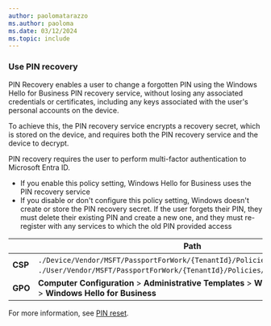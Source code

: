 ```yaml
---
author: paolomatarazzo
ms.author: paoloma
ms.date: 03/12/2024
ms.topic: include
---
```


### Use PIN recovery

PIN Recovery enables a user to change a forgotten PIN using the Windows Hello for Business PIN recovery service, without losing any associated credentials or certificates, including any keys associated with the user's personal accounts on the device.

To achieve this, the PIN recovery service encrypts a recovery secret, which is stored on the device, and requires both the PIN recovery service and the device to decrypt.

PIN recovery requires the user to perform multi-factor authentication to Microsoft Entra ID.

- If you enable this policy setting, Windows Hello for Business uses the PIN recovery service
- If you disable or don't configure this policy setting, Windows doesn't create or store the PIN recovery secret. If the user forgets their PIN, they must delete their existing PIN and create a new one, and they must re-register with any services to which the old PIN provided access

|  | Path |
|--|--|
| **CSP** | `./Device/Vendor/MSFT/PassportForWork/{TenantId}/Policies/`[EnablePinRecovery](/windows/client-management/mdm/passportforwork-csp#devicetenantidpoliciesenablepinrecovery) <br> `./User/Vendor/MSFT/PassportForWork/{TenantId}/Policies/`[EnablePinRecovery](/windows/client-management/mdm/passportforwork-csp#usertenantidpoliciesenablepinrecovery) |
| **GPO** | **Computer Configuration** > **Administrative Templates** > **Windows Components** > **Windows Hello for Business** |

For more information, see [PIN reset](../pin-reset.md).
